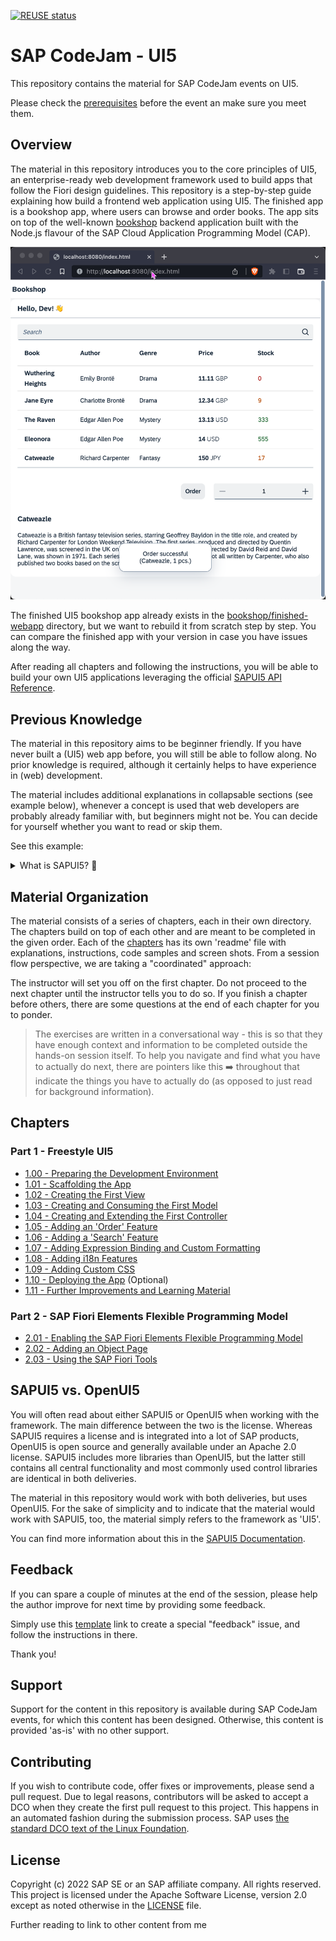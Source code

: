 [![REUSE status](https://api.reuse.software/badge/github.com/SAP-samples/ui5-exercises-codejam)](https://api.reuse.software/info/github.com/SAP-samples/ui5-exercises-codejam)

# SAP CodeJam - UI5

This repository contains the material for SAP CodeJam events on UI5.

Please check the [prerequisites](/chapters/1.00-prep-dev-environment/readme.md#1-prerequisites) before the event an make sure you meet them.

## Overview

The material in this repository introduces you to the core principles of UI5, an enterprise-ready web development framework used to build apps that follow the Fiori design guidelines. This repository is a step-by-step guide explaining how build a frontend web application using UI5. The finished app is a bookshop app, where users can browse and order books. The app sits on top of the well-known [bookshop](https://github.com/SAP-samples/cloud-cap-samples/tree/main/bookshop) backend application built with the Node.js flavour of the SAP Cloud Application Programming Model (CAP).

![The finished app](/finished-app.png)

The finished UI5 bookshop app already exists in the [bookshop/finished-webapp](/bookshop/finished-webapp/) directory, but we want to rebuild it from scratch step by step. You can compare the finished app with your version in case you have issues along the way.

After reading all chapters and following the instructions, you will be able to build your own UI5 applications leveraging the official [SAPUI5 API Reference](https://sapui5.hana.ondemand.com/#/api).

## Previous Knowledge

The material in this repository aims to be beginner friendly. If you have never built a (UI5) web app before, you will still be able to follow along. No prior knowledge is required, although it certainly helps to have experience in (web) development.

The material includes additional explanations in collapsable sections (see example below), whenever a concept is used that web developers are probably already familiar with, but beginners might not be. You can decide for yourself whether you want to read or skip them. 

See this example:

<details>
<summary>What is SAPUI5? 💬</summary>

<br>

> SAPUI5 is an HTML5 framework for creating cross-platform, enterprise-grade web applications in an efficient way.
>
> See this [blog post](https://blogs.sap.com/2021/08/23/what-is-sapui5/) for more information.

</details>

## Material Organization

The material consists of a series of chapters, each in their own directory. The chapters build on top of each other and are meant to be completed in the given order. Each of the [chapters](#chapters) has its own 'readme' file with explanations, instructions, code samples and screen shots. From a session flow perspective, we are taking a "coordinated" approach:

The instructor will set you off on the first chapter. Do not proceed to the next chapter until the instructor tells you to do so. If you finish a chapter before others, there are some questions at the end of each chapter for you to ponder.

> The exercises are written in a conversational way - this is so that they have enough context and information to be completed outside the hands-on session itself. To help you navigate and find what you have to actually do next, there are pointers like this ➡️ throughout that indicate the things you have to actually do (as opposed to just read for background information).

## Chapters

### Part 1 - Freestyle UI5

- [1.00 - Preparing the Development Environment](/chapters/1.00-prep-dev-environment/)
- [1.01 - Scaffolding the App](/chapters/1.01-scaffolding/)
- [1.02 - Creating the First View](/chapters/1.02-first-view/)
- [1.03 - Creating and Consuming the First Model](/chapters/1.03-first-model/)
- [1.04 - Creating and Extending the First Controller](/chapters/1.04-first-controller/)
- [1.05 - Adding an 'Order' Feature](/chapters/1.05-order-feature/)
- [1.06 - Adding a 'Search' Feature](/chapters/1.06-search-feature/)
- [1.07 - Adding Expression Binding and Custom Formatting](/chapters/1.07-formatting/)
- [1.08 - Adding i18n Features](/chapters/1.08-i18n/)
- [1.09 - Adding Custom CSS](/chapters/1.09-custom-css/)
- [1.10 - Deploying the App](/chapters/1.10-deployment/) (Optional)
- [1.11 - Further Improvements and Learning Material](/chapters/1.11-further-improvements/)

### Part 2 - SAP Fiori Elements Flexible Programming Model

- [2.01 - Enabling the SAP Fiori Elements Flexible Programming Model](/chapters/2.01-fe-fpm/)
- [2.02 - Adding an Object Page](/chapters/2.02-object-page/)
- [2.03 - Using the SAP Fiori Tools](/chapters/2.03-fiori-tools/)

## SAPUI5 vs. OpenUI5

You will often read about either SAPUI5 or OpenUI5 when working with the framework. The main difference between the two is the license. Whereas SAPUI5 requires a license and is integrated into a lot of SAP products, OpenUI5 is open source and generally available under an Apache 2.0 license. SAPUI5 includes more libraries than OpenUI5, but the latter still contains all central functionality and most commonly used control libraries are identical in both deliveries.

The material in this repository would work with both deliveries, but uses OpenUI5. For the sake of simplicity and to indicate that the material would work with SAPUI5, too, the material simply refers to the framework as 'UI5'.

You can find more information about this in the [SAPUI5 Documentation](https://sapui5.hana.ondemand.com/#/topic/5982a9734748474aa8d4af9c3d8f31c0).

## Feedback

If you can spare a couple of minutes at the end of the session, please help the author improve for next time by providing some feedback.

Simply use this [template](https://github.com/SAP-samples/ui5-exercises-codejam/issues/new?assignees=&labels=feedback&template=session-feedback-template.md&title=Session%20Feedback) link to create a special "feedback" issue, and follow the instructions in there.

Thank you!

## Support

Support for the content in this repository is available during SAP CodeJam events, for which this content has been designed. Otherwise, this content is provided 'as-is' with no other support.

## Contributing
If you wish to contribute code, offer fixes or improvements, please send a pull request. Due to legal reasons, contributors will be asked to accept a DCO when they create the first pull request to this project. This happens in an automated fashion during the submission process. SAP uses [the standard DCO text of the Linux Foundation](https://developercertificate.org/).

## License
Copyright (c) 2022 SAP SE or an SAP affiliate company. All rights reserved. This project is licensed under the Apache Software License, version 2.0 except as noted otherwise in the [LICENSE](/LICENSE) file.


Further reading to link to other content from me